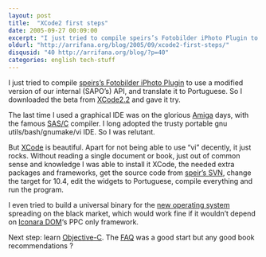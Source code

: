 ```yaml
---
layout: post
title:  "XCode2 first steps"
date: 2005-09-27 00:09:00
excerpt: "I just tried to compile speirs’s Fotobilder iPhoto Plugin to use a modified version of our internal (SAPO’s) API, and translate it to Portuguese. So I downloaded the beta from XCode2.2 and gave it try."
oldurl: "http://arrifana.org/blog/2005/09/xcode2-first-steps/"
disqusid: "40 http://arrifana.org/blog/?p=40"
categories: english tech-stuff
---
```


I just tried to compile [speirs’s Fotobilder iPhoto Plugin][1] to use a modified version of our internal (SAPO’s) API, and translate it to Portuguese. So I downloaded the beta from [XCode2.2][2] and gave it try.

The last time I used a graphical IDE was on the glorious [Amiga][3] days, with the famous [SAS/C][4] compiler. I long adopted the trusty portable gnu utils/bash/gnumake/vi IDE. So I was relutant.

But [XCode][5] is beautiful. Apart for not being able to use “vi” decently, it just rocks. Without reading a single document or book, just out of common sense and knowledge I was able to install it XCode, the needed extra packages and frameworks, get the source code from [speir’s SVN][6], change the target for 10.4, edit the widgets to Portuguese, compile everything and run the program.

I even tried to build a universal binary for the [new operating system][7] spreading on the black market, which would work fine if it wouldn’t depend on [Iconara DOM][8]‘s PPC only framework.

Next step: learn [Objective-C][9]. The [FAQ][10] was a good start but any good book recommendations ?

[1]: http://www.livejournal.com/users/fraserspeirs/894516.html
[2]: http://connect.apple.com/cgi-bin/WebObjects/MemberSite.woa/wa/getSoftware?fileID=19767&source=x&code=y
[3]: http://www.amiga.com/
[4]: http://www.sas.com/products/sasc/
[5]: http://www.apple.com/macosx/features/xcode/
[6]: http://speirs.org/svn/Fotobilder/
[7]: http://www.macbidouille.com/news/2005-09-26/
[8]: http://www.iconara.net/developer/products/DOM/
[9]: http://developer.apple.com/documentation/Cocoa/Conceptual/ObjectiveC/ObjC.pdf
[10]: http://www.faqs.org/faqs/computer-lang/Objective-C/faq/
